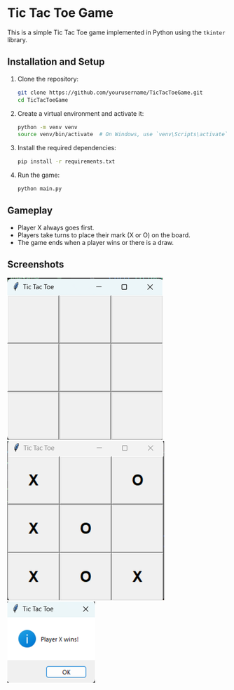 # Tic Tac Toe Game

This is a simple Tic Tac Toe game implemented in Python using the `tkinter` library.

## Installation and Setup

1. Clone the repository:
    ```sh
    git clone https://github.com/yourusername/TicTacToeGame.git
    cd TicTacToeGame
    ```

2. Create a virtual environment and activate it:
    ```sh
    python -m venv venv
    source venv/bin/activate  # On Windows, use `venv\Scripts\activate`
    ```

3. Install the required dependencies:
    ```sh
    pip install -r requirements.txt
    ```

4. Run the game:
    ```sh
    python main.py
    ```

## Gameplay

- Player X always goes first.
- Players take turns to place their mark (X or O) on the board.
- The game ends when a player wins or there is a draw.

## Screenshots

![Game Screenshot](images/game_screenshot1.png)
![Game Screenshot](images/game_screenshot2.png)
![Game Screenshot](images/game_screenshot3.png)
